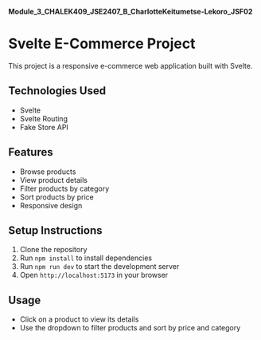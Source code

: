 **Module_3_CHALEK409_JSE2407_B_CharlotteKeitumetse-Lekoro_JSF02**

# Svelte E-Commerce Project

This project is a responsive e-commerce web application built with Svelte.

## Technologies Used

- Svelte
- Svelte Routing
- Fake Store API

## Features

- Browse products
- View product details
- Filter products by category
- Sort products by price
- Responsive design

## Setup Instructions

1. Clone the repository
2. Run `npm install` to install dependencies
3. Run `npm run dev` to start the development server
4. Open `http://localhost:5173` in your browser

## Usage

- Click on a product to view its details
- Use the dropdown to filter products and sort by price and category

